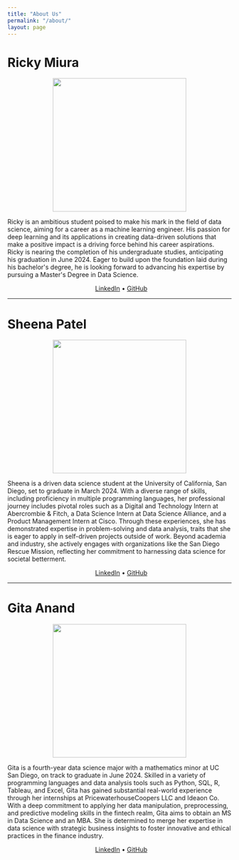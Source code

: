 ```yaml
---
title: "About Us"
permalink: "/about/"
layout: page
---
```


# Ricky Miura

<center>
<img src="../assets/ricky.png" width= 300>
</center>

Ricky is an ambitious student poised to make his mark in the field of data science, aiming for a career as a machine learning engineer. His passion for deep learning and its applications in creating data-driven solutions that make a positive impact is a driving force behind his career aspirations. Ricky is nearing the completion of his undergraduate studies, anticipating his graduation in June 2024. Eager to build upon the foundation laid during his bachelor's degree, he is looking forward to advancing his expertise by pursuing a Master's Degree in Data Science. 

<center>
  <a href="https://www.linkedin.com/in/rickymiura/">LinkedIn</a>  •  <a href="https://github.com/RickyMiura">GitHub</a>
</center>

---

# Sheena Patel

<center>
<img src="../assets/sheena.png" width= 300>
</center>

Sheena is a driven data science student at the University of California, San Diego, set to graduate in March 2024. With a diverse range of skills, including proficiency in multiple programming languages, her professional journey includes pivotal roles such as a Digital and Technology Intern at Abercrombie & Fitch, a Data Science Intern at Data Science Alliance, and a Product Management Intern at Cisco. Through these experiences, she has demonstrated expertise in problem-solving and data analysis, traits that she is eager to apply in self-driven projects outside of work. Beyond academia and industry, she actively engages with organizations like the San Diego Rescue Mission, reflecting her commitment to harnessing data science for societal betterment.

<center>
  <a href="https://www.linkedin.com/in/sheena-patel-022/">LinkedIn</a>  •  <a href="https://github.com/sheenapatel262">GitHub</a>
</center>

---

# Gita Anand

<center>
<img src="../assets/gita.png" width= 300>
</center>

Gita is a fourth-year data science major with a mathematics minor at UC San Diego, on track to graduate in June 2024. Skilled in a variety of programming languages and data analysis tools such as Python, SQL, R, Tableau, and Excel, Gita has gained substantial real-world experience through her internships at PricewaterhouseCoopers LLC and Ideaon Co. With a deep commitment to applying her data manipulation, preprocessing, and predictive modeling skills in the fintech realm, Gita aims to obtain an MS in Data Science and an MBA. She is determined to merge her expertise in data science with strategic business insights to foster innovative and ethical practices in the finance industry.

<center>
  <a href="https://www.linkedin.com/in/gita-anand/">LinkedIn</a>  •  <a href="https://github.com/ganand01">GitHub</a>
</center>
